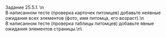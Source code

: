 Задание 25.5.1. \n\
В написанном тесте (проверка карточек питомцев) добавьте неявные ожидания всех элементов (фото, имя питомца, его возраст).\n\
В написанном тесте (проверка таблицы питомцев) добавьте явные ожидания элементов страницы.\n\
